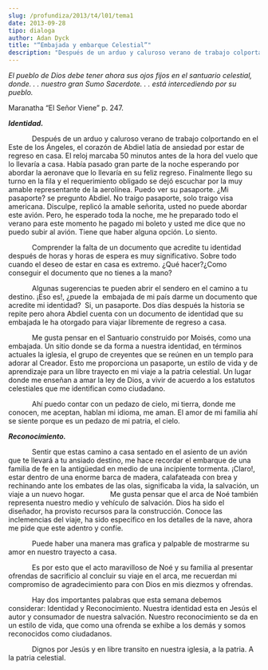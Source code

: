 ```yaml
---
slug: /profundiza/2013/t4/l01/tema1
date: 2013-09-28
tipo: dialoga
author: Adan Dyck
title: "“Embajada y embarque Celestial”"
description: "Después de un arduo y caluroso verano de trabajo colportando en el Este de los  Ángeles, el corazón de Abdiel latía de ansiedad por estar de regreso en casa.  El reloj marcaba 50 minutos antes de la hora del vuelo que lo llevaría a casa.  Había pasado gran parte de la noche es..."
---
```


_El pueblo de Dios debe tener ahora sus ojos fijos en el santuario celestial, donde. . . nuestro gran Sumo Sacerdote. . . está intercediendo por su pueblo._

Maranatha “El Señor Viene” p. 247.

**_Identidad._**

            Después de un arduo y caluroso verano de trabajo colportando en el Este de los Ángeles, el corazón de Abdiel latía de ansiedad por estar de regreso en casa. El reloj marcaba 50 minutos antes de la hora del vuelo que lo llevaría a casa. Había pasado gran parte de la noche esperando por abordar la aeronave que lo llevaría en su feliz regreso. Finalmente llego su turno en la fila y el requerimiento obligado se dejó escuchar por la muy amable representante de la aerolínea. Puedo ver su pasaporte. ¿Mi pasaporte? se pregunto Abdiel. No traigo pasaporte, solo traigo visa americana. Disculpe, replicó la amable señorita, usted no puede abordar este avión. Pero, he esperado toda la noche, me he preparado todo el verano para este momento he pagado mi boleto y usted me dice que no puedo subir al avión. Tiene que haber alguna opción. Lo siento.

            Comprender la falta de un documento que acredite tu identidad después de horas y horas de espera es muy significativo. Sobre todo cuando el deseo de estar en casa es extremo. ¿Qué hacer?¿Como conseguir el documento que no tienes a la mano?

            Algunas sugerencias te pueden abrir el sendero en el camino a tu destino. ¡Eso es!, ¿puede la  embajada de mi país darme un documento que acredite mi identidad?  Si, un pasaporte. Dos días después la historia se repite pero ahora Abdiel cuenta con un documento de identidad que su embajada le ha otorgado para viajar libremente de regreso a casa.

            Me gusta pensar en el Santuario construido por Moisés, como una embajada. Un sitio donde se da forma a nuestra identidad, en términos actuales la iglesia, el grupo de creyentes que se reúnen en un templo para adorar al Creador. Esto me proporciona un pasaporte, un estilo de vida y de aprendizaje para un libre trayecto en mi viaje a la patria celestial. Un lugar donde me enseñan a amar la ley de Dios, a vivir de acuerdo a los estatutos celestiales que me identifican como ciudadano.

            Ahí puedo contar con un pedazo de cielo, mi tierra, donde me conocen, me aceptan, hablan mi idioma, me aman. El amor de mi familia ahí se siente porque es un pedazo de mi patria, el cielo.

**_Reconocimiento._**

            Sentir que estas camino a casa sentado en el asiento de un avión que te llevará a tu ansiado destino, me hace recordar el embarque de una familia de fe en la antigüedad en medio de una incipiente tormenta. ¡Claro!, estar dentro de una enorme barca de madera, calafateada con brea y rechinando ante los embates de las olas, significaba la vida, la salvación, un viaje a un nuevo hogar.             Me gusta pensar que el arca de Noé también representa nuestro medio y vehículo de salvación. Dios ha sido el diseñador, ha provisto recursos para la construcción. Conoce las inclemencias del viaje, ha sido especifico en los detalles de la nave, ahora me pide que este adentro y confíe.

            Puede haber una manera mas grafica y palpable de mostrarme su amor en nuestro trayecto a casa.

            Es por esto que el acto maravilloso de Noé y su familia al presentar ofrendas de sacrificio al concluir su viaje en el arca, me recuerdan mi compromiso de agradecimiento para con Dios en mis diezmos y ofrendas.

            Hay dos importantes palabras que esta semana debemos considerar: Identidad y Reconocimiento. Nuestra identidad esta en Jesús el autor y consumador de nuestra salvación. Nuestro reconocimiento se da en un estilo de vida, que como una ofrenda se exhibe a los demás y somos reconocidos como ciudadanos.

            Dignos por Jesús y en libre transito en nuestra iglesia, a la patria. A la patria celestial.
